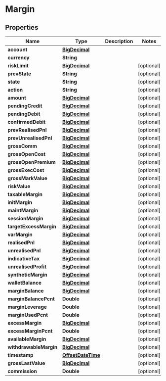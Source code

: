 
# Margin

## Properties
Name | Type | Description | Notes
------------ | ------------- | ------------- | -------------
**account** | [**BigDecimal**](BigDecimal.md) |  | 
**currency** | **String** |  | 
**riskLimit** | [**BigDecimal**](BigDecimal.md) |  |  [optional]
**prevState** | **String** |  |  [optional]
**state** | **String** |  |  [optional]
**action** | **String** |  |  [optional]
**amount** | [**BigDecimal**](BigDecimal.md) |  |  [optional]
**pendingCredit** | [**BigDecimal**](BigDecimal.md) |  |  [optional]
**pendingDebit** | [**BigDecimal**](BigDecimal.md) |  |  [optional]
**confirmedDebit** | [**BigDecimal**](BigDecimal.md) |  |  [optional]
**prevRealisedPnl** | [**BigDecimal**](BigDecimal.md) |  |  [optional]
**prevUnrealisedPnl** | [**BigDecimal**](BigDecimal.md) |  |  [optional]
**grossComm** | [**BigDecimal**](BigDecimal.md) |  |  [optional]
**grossOpenCost** | [**BigDecimal**](BigDecimal.md) |  |  [optional]
**grossOpenPremium** | [**BigDecimal**](BigDecimal.md) |  |  [optional]
**grossExecCost** | [**BigDecimal**](BigDecimal.md) |  |  [optional]
**grossMarkValue** | [**BigDecimal**](BigDecimal.md) |  |  [optional]
**riskValue** | [**BigDecimal**](BigDecimal.md) |  |  [optional]
**taxableMargin** | [**BigDecimal**](BigDecimal.md) |  |  [optional]
**initMargin** | [**BigDecimal**](BigDecimal.md) |  |  [optional]
**maintMargin** | [**BigDecimal**](BigDecimal.md) |  |  [optional]
**sessionMargin** | [**BigDecimal**](BigDecimal.md) |  |  [optional]
**targetExcessMargin** | [**BigDecimal**](BigDecimal.md) |  |  [optional]
**varMargin** | [**BigDecimal**](BigDecimal.md) |  |  [optional]
**realisedPnl** | [**BigDecimal**](BigDecimal.md) |  |  [optional]
**unrealisedPnl** | [**BigDecimal**](BigDecimal.md) |  |  [optional]
**indicativeTax** | [**BigDecimal**](BigDecimal.md) |  |  [optional]
**unrealisedProfit** | [**BigDecimal**](BigDecimal.md) |  |  [optional]
**syntheticMargin** | [**BigDecimal**](BigDecimal.md) |  |  [optional]
**walletBalance** | [**BigDecimal**](BigDecimal.md) |  |  [optional]
**marginBalance** | [**BigDecimal**](BigDecimal.md) |  |  [optional]
**marginBalancePcnt** | **Double** |  |  [optional]
**marginLeverage** | **Double** |  |  [optional]
**marginUsedPcnt** | **Double** |  |  [optional]
**excessMargin** | [**BigDecimal**](BigDecimal.md) |  |  [optional]
**excessMarginPcnt** | **Double** |  |  [optional]
**availableMargin** | [**BigDecimal**](BigDecimal.md) |  |  [optional]
**withdrawableMargin** | [**BigDecimal**](BigDecimal.md) |  |  [optional]
**timestamp** | [**OffsetDateTime**](OffsetDateTime.md) |  |  [optional]
**grossLastValue** | [**BigDecimal**](BigDecimal.md) |  |  [optional]
**commission** | **Double** |  |  [optional]



